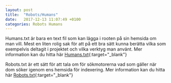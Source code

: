 ```yaml
---
layout: post
title:  "Robots/Humans"
date:   2017-12-13 11:07:49 +0100
categories: Robots Humans
---
```


Humans.txt är bara en text fil som kan lägga i rooten på sin hemsida om man vill. Mest en liten rolig sak för att på ett bra sätt kunna berätta vilka som exempelvis deltagit i projektet och vilka verktyg man använt. Mer information kan du hitta här [Humans.txt](http://humanstxt.org/){:target="_blank"}

Robots.txt är ett sätt för att tala om för sökmotorerna vad som gäller när dom söker igenom ens hemsida för indexering. Mer information kan du hitta här [Robots.txt](http://www.robotstxt.org/){:target="_blank"}

